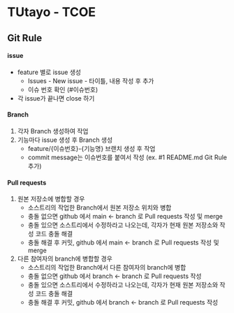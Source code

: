 # **TUtayo - TCOE**

## Git Rule

#### issue

- feature 별로 issue 생성
  - Issues - New issue - 타이틀, 내용 작성 후 추가
  - 이슈 번호 확인 (#이슈번호)
- 각 issue가 끝나면 close 하기


#### Branch

1. 각자 Branch 생성하여 작업
2. 기능마다 issue 생성 후 Branch 생성
   - feature/{이슈번호}-{기능명} 브랜치 생성 후 작업
   - commit message는 이슈번호를 붙여서 작성 (ex. #1 README.md Git Rule 추가)


#### Pull requests

1. 원본 저장소에 병합할 경우
   - 소스트리의 작업한 Branch에서 원본 저장소 위치와 병합
   - 충돌 없으면 github 에서 main <- branch 로 Pull requests 작성 및 merge
   - 충돌 있으면 소스트리에서 수정하라고 나오는데, 각자가 현재 원본 저장소와 작성 코드 충돌 해결
   - 충돌 해결 후 커밋, github 에서 main <- branch 로 Pull requests 작성 및 merge
2. 다른 참여자의 branch에 병합할 경우
   - 소스트리의 작업한 Branch에서 다른 참여자의 branch에 병합
   - 충돌 없으면 github 에서 branch <- branch 로 Pull requests 작성
   - 충돌 있으면 소스트리에서 수정하라고 나오는데, 각자가 현재 원본 저장소와 작성 코드 충돌 해결
   - 충돌 해결 후 커밋, github 에서 branch <- branch 로 Pull requests 작성
